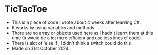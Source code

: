 # TicTacToe
- This is a piece of code I wrote about 4 weeks after learning C#.
- It works by using variables and methods
- There are no array or objects used here as I hadn't learnt them at this time (It would be a lot more efficient and use less lines of code)
- There is alot of 'else if', I didn't think a switch could do this
- Made on 31st October 2024
